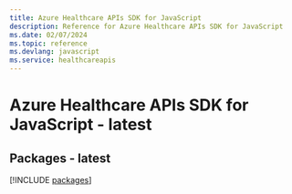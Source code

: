 ```yaml
---
title: Azure Healthcare APIs SDK for JavaScript
description: Reference for Azure Healthcare APIs SDK for JavaScript
ms.date: 02/07/2024
ms.topic: reference
ms.devlang: javascript
ms.service: healthcareapis
---
```

# Azure Healthcare APIs SDK for JavaScript - latest
## Packages - latest
[!INCLUDE [packages](healthcare-apis-index.md)]